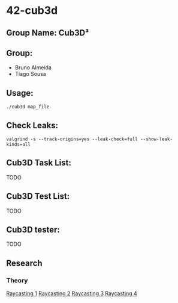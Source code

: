 # 42-cub3d
## Group Name: Cub3D³

## Group:

- Bruno Almeida
- Tiago Sousa

## Usage:

`./cub3d map_file`

## Check Leaks:

`valgrind -s --track-origins=yes --leak-check=full --show-leak-kinds=all`

## Cub3D Task List:

TODO

## Cub3D Test List:

TODO

## Cub3D tester:

TODO

## Research
### Theory
[Raycasting 1](https://lodev.org/cgtutor/raycasting.html)
[Raycasting 2](https://lodev.org/cgtutor/raycasting2.html)
[Raycasting 3](https://lodev.org/cgtutor/raycasting3.html)
[Raycasting 4](https://lodev.org/cgtutor/raycasting4.html)
